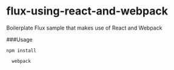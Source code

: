 # flux-using-react-and-webpack
Boilerplate Flux sample that makes use of React and Webpack

###Usage

   ```npm install```


      webpack




